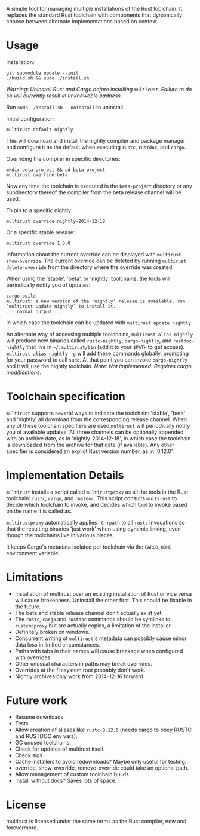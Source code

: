 A simple tool for managing multiple installations of the Rust
toolchain. It replaces the standard Rust toolchain with components
that dynamically choose between alternate implementations based on
context.

# Usage

Installation:

```
git submodule update --init
./build.sh && sudo ./install.sh
```

*Warning: Uninstall Rust and Cargo before installing `multirust`.
Failure to do so will currently result in unknowable badness.*

Run `sudo ./install.sh --uninstall` to uninstall.

Initial configuration:

```
multirust default nightly
```

This will download and install the nightly compiler and package
manager and configure it as the default when executing `rustc`,
`rustdoc`, and `cargo`.

Overriding the compiler in specific directories:

```
mkdir beta-project && cd beta-project
multirust override beta
```

Now any time the toolchain is executed in the `beta-project`
directory or any subdirectory thereof the compiler from the beta
release channel will be used.

To pin to a specific nightly:

```
multirust override nightly-2014-12-18
```

Or a specific stable release:

```
multirust override 1.0.0
```

Information about the current override can be displayed with `multirust
show-override`. The current override can be deleted by running
`multirust delete-override` from the directory where the override was
created.

When using the 'stable', 'beta', or 'nightly' toolchains, the tools
will periodically notify you of updates:

```
cargo build
multirust: a new version of the 'nightly' release is available. run `multirust update nightly` to install it.
... normal output ...
```

In which case the toolchain can be updated with `multirust update
nightly`.

An alternate way of accessing multiple toolchains, `multirust alias
nightly` will produce new binaries called `rustc-nightly`,
`cargo-nightly`, and `rustdoc-nightly` that live in `~/.multirust/bin`
(add it to your `$PATH` to get access). `multirust alias nightly -g`
will add these commands globally, prompting for your password to call
`sudo`. At that point you can invoke `cargo-nightly` and it will use
the nightly toolchain. *Note: Not implemented. Requires cargo
modifications.*

# Toolchain specification

`multirust` supports several ways to indicate the toolchain: 'stable',
'beta' and 'nightly' all download from the corresponding release
channel. When any of these toolchain specifiers are used `multirust`
will periodically notify you of available updates. All three channels
can be optionally appended with an archive date, as in
'nightly-2014-12-18', in which case the toolchain is downloaded from
the archive for that date (if available). Any other specifier is
considered an explict Rust version number, as in '0.12.0'.

# Implementation Details

`multirust` installs a script called `multirustproxy` as all the tools
in the Rust toolchain: `rustc`, `cargo`, and `rustdoc`.  This script
consults `multirust` to decide which toolchain to invoke, and decides
which tool to invoke based on the name it is called as.

`multirustproxy` automatically applies `-C rpath` to all `rustc`
invocations so that the resulting binaries 'just work' when using
dynamic linking, even though the toolchains live in various places.

It keeps Cargo's metadata isolated per toolchain via the `CARGO_HOME`
environment variable.

# Limitations

* Installation of multirust over an existing installation of Rust or
  vice versa will cause brokenness. Uninstall the other first. This
  should be fixable in the future.
* The beta and stable release channel don't actually exist yet.
* The `rustc`, `cargo` and `rustdoc` commands should be symlinks to
  `rustcmdproxy` but are actually copies, a limitation of the
  installer.
* Definitely broken on windows.
* Concurrent writing of `multirust`'s metadata can possibly cause
  minor data loss in limited circumstances.
* Paths with tabs in their names will cause breakage when configured
  with overrides.
* Other unusual characters in paths may break overrides.
* Overrides at the filesystem root probably don't work.
* Nightly archives only work from 2014-12-16 forward.

# Future work

* Resume downloads.
* Tests.
* Allow creation of aliases like `rustc-0.12.0` (needs cargo to obey RUSTC and RUSTDOC env vars).
* GC unused toolchains.
* Check for updates of multirust itself.
* Check sigs.
* Cache installers to avoid redownloads? Maybe only useful for testing.
* override, show-override, remove-override could take an optional path.
* Allow management of custom toolchain builds.
* Install without docs? Saves lots of space.
  
# License

multirust is licensed under the same terms as the Rust compiler, now and
forevermore.
